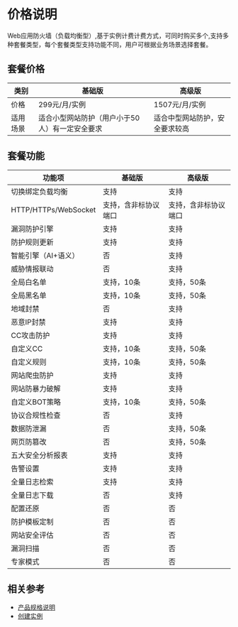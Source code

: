 # 价格说明

Web应用防火墙（负载均衡型）,基于实例计费计费方式，可同时购买多个,支持多种套餐类型，每个套餐类型支持功能不同，用户可根据业务场景选择套餐。

## 套餐价格

| 类别     | 基础版                                           | 高级版                                               |
| -------- | ------------------------------------------------ | ----------------------------------------------------|
| 价格     | 299元/月/实例                                    | 1507元/月/实例                                        |
| 适用场景 | 适合小型网站防护（用户小于50人）有一定安全要求 | 适合中型网站防护，安全要求较高 | 适合大型网站防护，或具有个性化安全定制需求 |


## 套餐功能

|  功能项               | 基础版               | 高级版               | 
| -------------------- | -------------------- | -------------------- |
| 切换绑定负载均衡      |支持                 | 支持                 | 
| HTTP/HTTPs/WebSocket | 支持，含非标协议端口 | 支持，含非标协议端口 |
| 漏洞防护引擎         | 支持                 | 支持                 | 
| 防护规则更新         | 支持                 | 支持                 | 
| 智能引擎（AI+语义）  | 否                   | 支持                 | 
| 威胁情报联动         | 否                   | 支持                 | 
| 全局白名单           | 支持，10条           | 支持，50条           | 
| 全局黑名单           | 支持，10条           | 支持，50条           | 
| 地域封禁             | 否                   | 支持                 | 
| 恶意IP封禁           | 支持                 | 支持                 | 
| CC攻击防护           | 支持                 | 支持                 | 
| 自定义CC             | 支持，10条           | 支持，50条           | 
| 自定义规则           |支持，10条           | 支持，50条           | 
| 网站爬虫防护         | 支持                 | 支持                 |
| 网站防暴力破解       | 支持                 | 支持                 | 
| 自定义BOT策略        | 支持，10条           | 支持，50条           | 
| 协议合规性检查       | 否                   | 支持                 | 
| 数据防泄漏           | 否                   | 支持，50条           | 
| 网页防篡改           | 否                   | 支持，50条           | 
| 五大安全分析报表     | 支持                 | 支持                 | 
| 告警设置             | 支持                 | 支持                 | 
| 全量日志检索         | 支持                 | 支持                 | 
| 全量日志下载         | 否                   | 支持                 | 
| 配置还原             | 否                   | 否                   | 
| 防护模板定制         | 否                   | 否                   | 
| 网站安全评估         | 否                   | 否                   | 
| 漏洞扫描             | 否                   | 否                   | 
| 专家模式             | 否                   | 否                   |

## 相关参考

- [产品规格说明](../Introduction/Specifications.md)
- [创建实例](../Getting-Started/Create-free-trial-instance.md)
